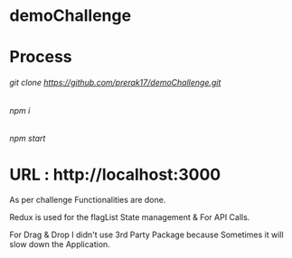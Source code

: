 ﻿# demoChallenge
 
# Process
###### git clone https://github.com/prerak17/demoChallenge.git
###### npm i
###### npm start

# URL : http://localhost:3000

As per challenge Functionalities are done.

Redux is used for the flagList State management & For API Calls.

For Drag & Drop I didn't use 3rd Party Package because Sometimes it will slow down the Application.
